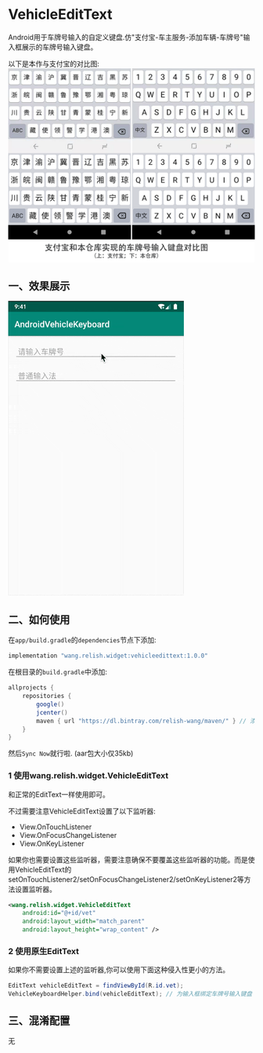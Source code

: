 # VehicleEditText

Android用于车牌号输入的自定义键盘.仿"支付宝-车主服务-添加车辆-车牌号"输入框展示的车牌号输入键盘。

以下是本作与支付宝的对比图:
![对比图](./art/compare.png)

## 一、效果展示

![效果展示](./art/view.gif)

## 二、如何使用

在`app/build.gradle`的`dependencies`节点下添加:
```groovy
implementation "wang.relish.widget:vehicleedittext:1.0.0"
```
在根目录的`build.gradle`中添加:
```groovy
allprojects {
    repositories {
        google()
        jcenter()
        maven { url "https://dl.bintray.com/relish-wang/maven/" } // 添加这行
    }
}
```
然后`Sync Now`就行啦. (aar包大小仅35kb)

### 1 使用wang.relish.widget.VehicleEditText

和正常的EditText一样使用即可。

不过需要注意VehicleEditText设置了以下监听器:
- View.OnTouchListener
- View.OnFocusChangeListener
- View.OnKeyListener

如果你也需要设置这些监听器，需要注意确保不要覆盖这些监听器的功能。而是使用VehicleEditText的setOnTouchListener2/setOnFocusChangeListener2/setOnKeyListener2等方法设置监听器。

```xml
<wang.relish.widget.VehicleEditText
    android:id="@+id/vet"
    android:layout_width="match_parent"
    android:layout_height="wrap_content" />
```

### 2 使用原生EditText
如果你不需要设置上述的监听器,你可以使用下面这种侵入性更小的方法。

```java
EditText vehicleEditText = findViewById(R.id.vet);
VehicleKeyboardHelper.bind(vehicleEditText); // 为输入框绑定车牌号输入键盘
```

## 三、混淆配置

无


